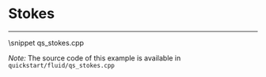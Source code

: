 # Stokes
--------

\snippet qs_stokes.cpp 

*Note:* The source code of this example is available in `quickstart/fluid/qs_stokes.cpp`

